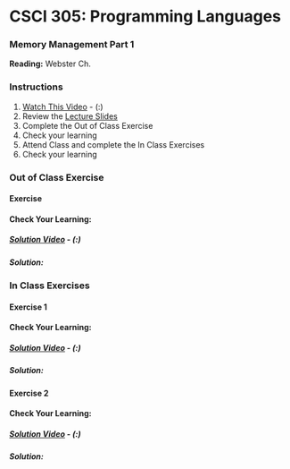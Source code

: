 # CSCI 305: Programming Languages

### Memory Management Part 1

**Reading:** Webster Ch.

### Instructions
1. [Watch This Video]() - (:)
2. Review the [Lecture Slides](slides/Lecture23.pdf)
3. Complete the Out of Class Exercise
4. Check your learning
5. Attend Class and complete the In Class Exercises
6. Check your learning

### Out of Class Exercise

#### Exercise

#### Check Your Learning:

##### [Solution Video]() - (:)

##### Solution:

### In Class Exercises

#### Exercise 1

#### Check Your Learning:

##### [Solution Video]() - (:)

##### Solution:

#### Exercise 2

#### Check Your Learning:

##### [Solution Video]() - (:)

##### Solution:
